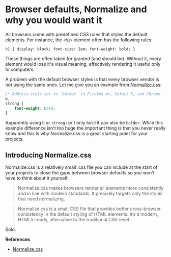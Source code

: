 # Browser defaults, Normalize and why you would want it
All browsers come with predefined CSS rules that styles the default elements.
For instance, the `<h1>` element often has the following rules:

`h1 { display: block; font-size: 2em; font-weight: bold; }`

These things are often taken for granted (and should be). Without it, every element would lose it's visual meaning, effectively rendering it useful only to computers.

A problem with the default browser styles is that every browser vendor is not using the same ones. Let me give you an example from [Normalize.css](http://necolas.github.com/normalize.css/):

```css
/* Address style set to `bolder` in Firefox 4+, Safari 5, and Chrome. */
b,
strong {
	font-weight: bold;
}
```

Apparently using `b` or `strong` isn't only `bold` it can also be `bolder`. While this example difference isn't too huge the important thing is that you never really know and this is why Normalize.css is a great starting point for your projects.

## Introducing Normalize.css
Normalize.css is a relatively small .css file you can include at the start of your projects to close the gaps between browser defaults so you won't have to think about it yourself.

> Normalize.css makes browsers render all elements more consistently and in line with modern standards. It precisely targets only the styles that need normalizing.

> Normalize.css is a small CSS file that provides better cross-browser consistency in the default styling of HTML elements. It’s a modern, HTML5-ready, alternative to the traditional CSS reset.


Sold.

**References**
- [Normalize.css](http://necolas.github.com/normalize.css:/)
